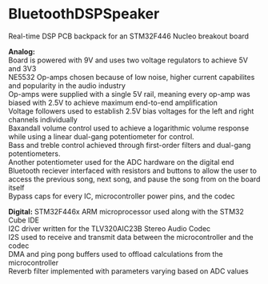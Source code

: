 # BluetoothDSPSpeaker  
Real-time DSP PCB backpack for an STM32F446 Nucleo breakout board   
  
**Analog:**  
Board is powered with 9V and uses two voltage regulators to achieve 5V and 3V3  
NE5532 Op-amps chosen because of low noise, higher current capabilites and popularity in the audio industry  
Op-amps were supplied with a single 5V rail, meaning every op-amp was biased with 2.5V to achieve maximum end-to-end amplification  
Voltage followers used to establish 2.5V bias voltages for the left and right channels individually  
Baxandall volume control used to achieve a logarithmic volume response while using a linear dual-gang potentiometer for control.  
Bass and treble control achieved through first-order filters and dual-gang potentiometers.  
Another potentiometer used for the ADC hardware on the digital end  
Bluetooth reciever interfaced with resistors and buttons to allow the user to access the previous song, next song, and pause the song from on the board itself  
Bypass caps for every IC, microcontroller power pins, and the codec  

**Digital:**
STM32F446x ARM microprocessor used along with the STM32 Cube IDE  
I2C driver written for the TLV320AIC23B Stereo Audio Codec  
I2S used to receive and transmit data between the microcontroller and the codec  
DMA and ping pong buffers used to offload calculations from the microcontroller  
Reverb filter implemented with parameters varying based on ADC values  
